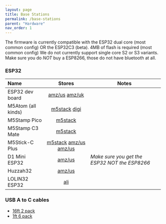 ```yaml
---
layout: page
title: Base Stations
permalink: /base-stations
parent: "Hardware"
nav_order: 1
---
```


The firmware is currently compatible with the ESP32 dual core (most common config) OR the ESP32C3 (beta).  4MB of flash is required (most common config)
We do not currently support single core S2 or S3 variants.  Make sure you do *NOT* buy a ESP8266, those do not have bluetooth at all.

### ESP32

| Name               | Stores         | Notes |
|:-------------------|:--------------:|-------|      
| ESP32 dev board    | [amz/us](https://amzn.to/3xCAw1F) [amz/uk](https://amzn.to/3QyiBlp)
| M5Atom (all kinds) | [m5stack](https://shop.m5stack.com/collections/m5-controllers/products/atom-lite-esp32-development-kit) [digi](https://www.digikey.com/en/products/detail/m5stack-technology-co-ltd/C008/12088545)
| M5Stamp Pico       | [m5stack](https://shop.m5stack.com/collections/m5-controllers/products/m5stamp-pico-diy-kit)
| M5Stamp C3 Mate    | [m5stack](https://shop.m5stack.com/products/m5stamp-c3-mate-with-pin-headers)
| M5Stick-C Plus     | [m5stack](https://shop.m5stack.com/collections/m5-controllers/products/m5stickc-plus-esp32-pico-mini-iot-development-kit) [amz/us](https://amzn.to/3kQadi0) [amz/us](https://amzn.to/39CrQAm)
| D1 Mini ESP32      | [amz/us](https://amzn.to/3tlkK8D) | *Make sure you get the ESP32 NOT the ESP8266* |
| Huzzah32           | [amz/us](https://amzn.to/3n5M1uQ)
| LOLIN32 ESP32      | [ali](https://www.aliexpress.com/item/2251832622236364.html)

### USB A to C cables

* [16ft 2 pack](https://amzn.to/3zzTTXW)
* [1ft 6 pack](https://amzn.to/3kyD8Is)


